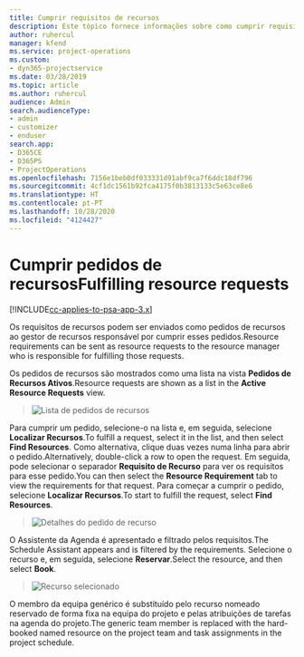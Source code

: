 ```yaml
---
title: Cumprir requisitos de recursos
description: Este tópico fornece informações sobre como cumprir requisitos de recursos.
author: ruhercul
manager: kfend
ms.service: project-operations
ms.custom:
- dyn365-projectservice
ms.date: 03/28/2019
ms.topic: article
ms.author: ruhercul
audience: Admin
search.audienceType:
- admin
- customizer
- enduser
search.app:
- D365CE
- D365PS
- ProjectOperations
ms.openlocfilehash: 7156e1beb0df033331d91abf9ca7f6ddc18df796
ms.sourcegitcommit: 4cf1dc1561b92fca4175f0b3813133c5e63ce8e6
ms.translationtype: HT
ms.contentlocale: pt-PT
ms.lasthandoff: 10/28/2020
ms.locfileid: "4124427"
---
```

# <a name="fulfilling-resource-requests"></a><span data-ttu-id="e1248-103">Cumprir pedidos de recursos</span><span class="sxs-lookup"><span data-stu-id="e1248-103">Fulfilling resource requests</span></span>

[!INCLUDE[cc-applies-to-psa-app-3.x](../includes/cc-applies-to-psa-app-3x.md)]

<span data-ttu-id="e1248-104">Os requisitos de recursos podem ser enviados como pedidos de recursos ao gestor de recursos responsável por cumprir esses pedidos.</span><span class="sxs-lookup"><span data-stu-id="e1248-104">Resource requirements can be sent as resource requests to the resource manager who is responsible for fulfilling those requests.</span></span>

<span data-ttu-id="e1248-105">Os pedidos de recursos são mostrados como uma lista na vista **Pedidos de Recursos Ativos**.</span><span class="sxs-lookup"><span data-stu-id="e1248-105">Resource requests are shown as a list in the **Active Resource Requests** view.</span></span>

> ![Lista de pedidos de recursos](media/Resource-Management-image59.png)

<span data-ttu-id="e1248-107">Para cumprir um pedido, selecione-o na lista e, em seguida, selecione **Localizar Recursos**.</span><span class="sxs-lookup"><span data-stu-id="e1248-107">To fulfill a request, select it in the list, and then select **Find Resources**.</span></span> <span data-ttu-id="e1248-108">Como alternativa, clique duas vezes numa linha para abrir o pedido.</span><span class="sxs-lookup"><span data-stu-id="e1248-108">Alternatively, double-click a row to open the request.</span></span> <span data-ttu-id="e1248-109">Em seguida, pode selecionar o separador **Requisito de Recurso** para ver os requisitos para esse pedido.</span><span class="sxs-lookup"><span data-stu-id="e1248-109">You can then select the **Resource Requirement** tab to view the requirements for that request.</span></span> <span data-ttu-id="e1248-110">Para começar a cumprir o pedido, selecione **Localizar Recursos**.</span><span class="sxs-lookup"><span data-stu-id="e1248-110">To start to fulfill the request, select **Find Resources**.</span></span>

> ![Detalhes do pedido de recurso](media/Resource-Management-image60.png)

<span data-ttu-id="e1248-112">O Assistente da Agenda é apresentado e filtrado pelos requisitos.</span><span class="sxs-lookup"><span data-stu-id="e1248-112">The Schedule Assistant appears and is filtered by the requirements.</span></span> <span data-ttu-id="e1248-113">Selecione o recurso e, em seguida, selecione **Reservar**.</span><span class="sxs-lookup"><span data-stu-id="e1248-113">Select the resource, and then select **Book**.</span></span>

> ![Recurso selecionado](media/Resource-Management-image61.png)

<span data-ttu-id="e1248-115">O membro da equipa genérico é substituído pelo recurso nomeado reservado de forma fixa na equipa do projeto e pelas atribuições de tarefas na agenda do projeto.</span><span class="sxs-lookup"><span data-stu-id="e1248-115">The generic team member is replaced with the hard-booked named resource on the project team and task assignments in the project schedule.</span></span>
